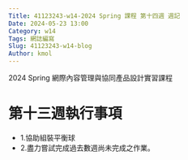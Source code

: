 ```yaml
---
Title: 41123243-w14-2024 Spring 課程 第十四週 週記
Date: 2024-05-23 13:00
Category: w14
Tags: 網誌編寫
Slug: 41123243-w14-blog
Author: kmol
---
```


2024 Spring 網際內容管理與協同產品設計實習課程

<!-- PELICAN_END_SUMMARY -->

# 第十三週執行事項
- 1.協助組裝平衡球
- 2.盡力嘗試完成過去數週尚未完成之作業。